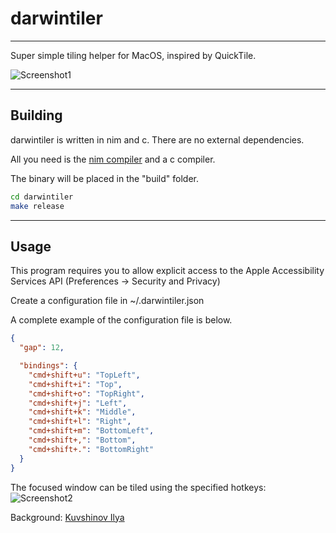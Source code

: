 # darwintiler

----
Super simple tiling helper for MacOS, inspired by QuickTile.

![Screenshot1](https://user-images.githubusercontent.com/11465187/28549014-743e56d4-70a5-11e7-8285-bdc460dd984a.png "Screenshot 1")

----
## Building
darwintiler is written in nim and c. There are no external dependencies.

All you need is the [nim compiler](http://nim-lang.org/) and a c compiler.

The binary will be placed in the "build" folder.

```bash
cd darwintiler
make release
````
---
## Usage

This program requires you to allow explicit access to the Apple Accessibility Services API (Preferences -> Security and Privacy)

Create a configuration file in ~/.darwintiler.json

A complete example of the configuration file is below.

```json
{
  "gap": 12,

  "bindings": {
    "cmd+shift+u": "TopLeft",
    "cmd+shift+i": "Top",
    "cmd+shift+o": "TopRight",
    "cmd+shift+j": "Left",
    "cmd+shift+k": "Middle",
    "cmd+shift+l": "Right",
    "cmd+shift+m": "BottomLeft",
    "cmd+shift+,": "Bottom",
    "cmd+shift+.": "BottomRight"
  }
}
```

The focused window can be tiled using the specified hotkeys:
![Screenshot2](https://user-images.githubusercontent.com/11465187/28549696-ddc6740c-70a9-11e7-82db-1307a2bfb8df.gif "Screenshot 2")

Background: [Kuvshinov Ilya](http://kuvshinov-ilya.deviantart.com/)
